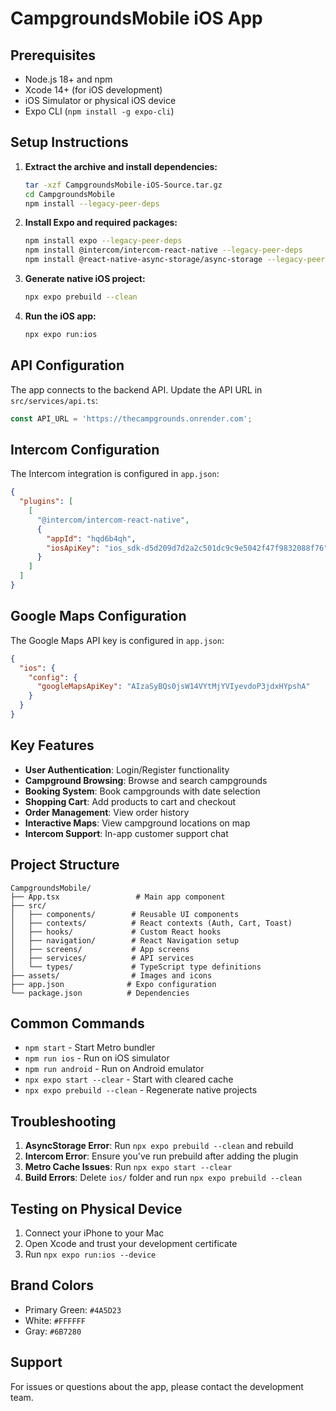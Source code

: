 # CampgroundsMobile iOS App

## Prerequisites

- Node.js 18+ and npm
- Xcode 14+ (for iOS development)
- iOS Simulator or physical iOS device
- Expo CLI (`npm install -g expo-cli`)

## Setup Instructions

1. **Extract the archive and install dependencies:**
   ```bash
   tar -xzf CampgroundsMobile-iOS-Source.tar.gz
   cd CampgroundsMobile
   npm install --legacy-peer-deps
   ```

2. **Install Expo and required packages:**
   ```bash
   npm install expo --legacy-peer-deps
   npm install @intercom/intercom-react-native --legacy-peer-deps
   npm install @react-native-async-storage/async-storage --legacy-peer-deps
   ```

3. **Generate native iOS project:**
   ```bash
   npx expo prebuild --clean
   ```

4. **Run the iOS app:**
   ```bash
   npx expo run:ios
   ```

## API Configuration

The app connects to the backend API. Update the API URL in `src/services/api.ts`:
```typescript
const API_URL = 'https://thecampgrounds.onrender.com';
```

## Intercom Configuration

The Intercom integration is configured in `app.json`:
```json
{
  "plugins": [
    [
      "@intercom/intercom-react-native",
      {
        "appId": "hqd6b4qh",
        "iosApiKey": "ios_sdk-d5d209d7d2a2c501dc9c9e5042f47f9832088f76"
      }
    ]
  ]
}
```

## Google Maps Configuration

The Google Maps API key is configured in `app.json`:
```json
{
  "ios": {
    "config": {
      "googleMapsApiKey": "AIzaSyBQs0jsW14VYtMjYVIyevdoP3jdxHYpshA"
    }
  }
}
```

## Key Features

- **User Authentication**: Login/Register functionality
- **Campground Browsing**: Browse and search campgrounds
- **Booking System**: Book campgrounds with date selection
- **Shopping Cart**: Add products to cart and checkout
- **Order Management**: View order history
- **Interactive Maps**: View campground locations on map
- **Intercom Support**: In-app customer support chat

## Project Structure

```
CampgroundsMobile/
├── App.tsx                 # Main app component
├── src/
│   ├── components/        # Reusable UI components
│   ├── contexts/          # React contexts (Auth, Cart, Toast)
│   ├── hooks/             # Custom React hooks
│   ├── navigation/        # React Navigation setup
│   ├── screens/           # App screens
│   ├── services/          # API services
│   └── types/             # TypeScript type definitions
├── assets/                # Images and icons
├── app.json              # Expo configuration
└── package.json          # Dependencies
```

## Common Commands

- `npm start` - Start Metro bundler
- `npm run ios` - Run on iOS simulator
- `npm run android` - Run on Android emulator
- `npx expo start --clear` - Start with cleared cache
- `npx expo prebuild --clean` - Regenerate native projects

## Troubleshooting

1. **AsyncStorage Error**: Run `npx expo prebuild --clean` and rebuild
2. **Intercom Error**: Ensure you've run prebuild after adding the plugin
3. **Metro Cache Issues**: Run `npx expo start --clear`
4. **Build Errors**: Delete `ios/` folder and run `npx expo prebuild --clean`

## Testing on Physical Device

1. Connect your iPhone to your Mac
2. Open Xcode and trust your development certificate
3. Run `npx expo run:ios --device`

## Brand Colors

- Primary Green: `#4A5D23`
- White: `#FFFFFF`
- Gray: `#6B7280`

## Support

For issues or questions about the app, please contact the development team. 
